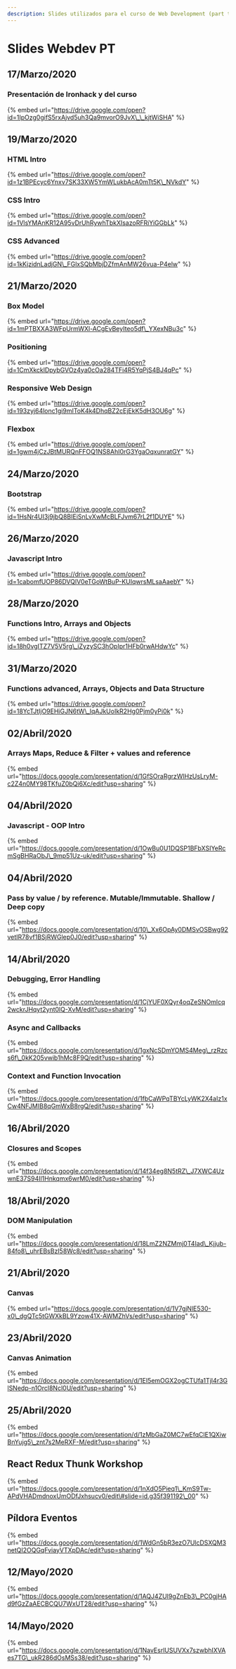 ```yaml
---
description: Slides utilizados para el curso de Web Development (part time) de Ironhack
---
```


# Slides Webdev PT

## 17/Marzo/2020

### Presentación de Ironhack y del curso

{% embed url="https://drive.google.com/open?id=1IpOzg0gifS5rxAjvd5uh3Qa9mvorO9JvX\_\_kjtWiSHA" %}

## 19/Marzo/2020

### HTML Intro 

{% embed url="https://drive.google.com/open?id=1z1BPEcyc6Ynxv7SK33XW5YmWLukbAcA0mTt5K\_NVkdY" %}

### CSS Intro

{% embed url="https://drive.google.com/open?id=1VlsYMAnKR12A95vDrUhRywhTbkXIsazoRFRiYiGGbLk" %}

### CSS Advanced

{% embed url="https://drive.google.com/open?id=1kKjzidnLadjGN\_FGlxSQbMbjDZfmAnMW26vua-P4elw" %}

## 21/Marzo/2020

### Box Model

{% embed url="https://drive.google.com/open?id=1mPTBXXA3WFpUrmWXl-ACgEvBeyIteo5df\_YXexNBu3c" %}

### Positioning

{% embed url="https://drive.google.com/open?id=1CmXkcklDpybGVOz4ya0cOa284TFi4R5YqPjS4BJ4qPc" %}

### Responsive Web Design

{% embed url="https://drive.google.com/open?id=193zyj64lonc1gi9mIToK4k4DhqBZ2cEjEkK5dH3OU6g" %}

### Flexbox

{% embed url="https://drive.google.com/open?id=1gwm4jCzJBtMURQnFFOQ1NS8AhI0rG3YgaOqxunratGY" %}

## 24/Marzo/2020

### Bootstrap

{% embed url="https://drive.google.com/open?id=1HsNr4UI3j9jbQ8BIEiSnLvXwMcBLFJvm67rL2f1DUYE" %}

## 26/Marzo/2020

### Javascript Intro

{% embed url="https://drive.google.com/open?id=1cabomfUOP86DVQlV0eTGoWtBuP-KUIqwrsMLsaAaebY" %}

## 28/Marzo/2020

### Functions Intro, Arrays and Objects

{% embed url="https://drive.google.com/open?id=18h0vgITZ7V5V5rg\_iZyzySC3hOpIpr1HFb0rwAHdwYc" %}

## 31/Marzo/2020

### Functions advanced, Arrays, Objects and Data Structure

{% embed url="https://drive.google.com/open?id=18YcTJtIjO9EHiGJN6tW\_lqAJkUoIkR2Hg0Pjm0yPi0k" %}

## 02/Abril/2020

### Arrays Maps, Reduce & Filter + values and reference

{% embed url="https://docs.google.com/presentation/d/1GfSOraRgrzWlHzUsLryM-c2Z4n0MY98TKfuZ0bQi6Xc/edit?usp=sharing" %}

## 04/Abril/2020

### Javascript - OOP Intro

{% embed url="https://docs.google.com/presentation/d/1OwBu0U1DQSP1BFbXSIYeRcmSgBHRaObJ\_9mp51Uz-uk/edit?usp=sharing" %}





## 04/Abril/2020

### Pass by value / by reference.  Mutable/Immutable. Shallow / Deep copy

{% embed url="https://docs.google.com/presentation/d/10\_Xx6OpAy0DMSvOSBwg92vetIR78vf1BSjRWGlep0J0/edit?usp=sharing" %}

## 14/Abril/2020

### Debugging, Error Handling

{% embed url="https://docs.google.com/presentation/d/1CjYUF0XQyr4oqZeSNOmlcq2wckrJHqyt2ynt0lQ-XvM/edit?usp=sharing" %}

### Async and Callbacks

{% embed url="https://docs.google.com/presentation/d/1gxNcSDmYOMS4Meg\_rzRzcs6f\_0kK205vwib1hMc8F9Q/edit?usp=sharing" %}

### Context and Function Invocation

{% embed url="https://docs.google.com/presentation/d/1fbCaWPqTBYcLyWK2X4aIz1xCw4NFJMIB8qGmWxB8rgQ/edit?usp=sharing" %}

## 16/Abril/2020

### Closures and Scopes

{% embed url="https://docs.google.com/presentation/d/14f34eg8N5tRZ\_J7XWC4UzwnE37S94Il1Hnkqmx6wrM0/edit?usp=sharing" %}

## 18/Abril/2020

### DOM Manipulation

{% embed url="https://docs.google.com/presentation/d/18LmZ2NZMmj0T4Iad\_Kjjub-84fo8\_uhrEBsBzI58Wc8/edit?usp=sharing" %}

## 21/Abril/2020

### Canvas

{% embed url="https://docs.google.com/presentation/d/1V7gjNlE530-x0\_dgQTc5tGWXkBL9Yzow41X-AWMZhVs/edit?usp=sharing" %}

## 23/Abril/2020

### Canvas Animation

{% embed url="https://docs.google.com/presentation/d/1EI5emOGX2ogCTUfa1TjI4r3GlSNedp-n1Orcl8Ncl0U/edit?usp=sharing" %}

## 25/Abril/2020

{% embed url="https://docs.google.com/presentation/d/1zMbGaZ0MC7wEfqClE1QXiwBnYujg5\_znt7s2MeRXF-M/edit?usp=sharing" %}



## React Redux Thunk Workshop

{% embed url="https://docs.google.com/presentation/d/1nXdO5Pieq1\_KmS9Tw-APdVHADmdnoxUmODfJxhsucv0/edit\#slide=id.g35f391192\_00" %}



## Píldora Eventos

{% embed url="https://docs.google.com/presentation/d/1WdGn5bR3ezO7UlcDSXQM3netQI2OQGqFviayVTXpDAc/edit?usp=sharing" %}

## 12/Mayo/2020

{% embed url="https://docs.google.com/presentation/d/1AQJ4ZUI9gZnEb3\_PC0gjHAd9fGzZaAECBCQU7WxUT28/edit?usp=sharing" %}

## 14/Mayo/2020

{% embed url="https://docs.google.com/presentation/d/1NavEsrlUSUVXx7szwbhIXVAes7TG\_ukR286dOsMSs38/edit?usp=sharing" %}




